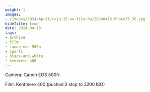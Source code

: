 ```yaml
---
weight: 1
images:
- /images/2024/April/raju-15-on-film-bw/20240413-Photo35_38.jpg
hideTitle: true
date: 2024-04-13
tags:
- archive
- film
- canon-eos-500n
- sports
- black-and-white
- kentmere-400
---
```


Camera: Canon EOS 500N

Film: Kentmere 400 (pushed 3 stop to 3200 ISO)